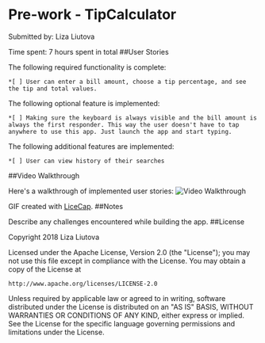 # Pre-work - TipCalculator

Submitted by: Liza Liutova

Time spent: 7 hours spent in total
##User Stories

The following required functionality is complete:

    *[ ] User can enter a bill amount, choose a tip percentage, and see the tip and total values.
    
The following optional feature is implemented:

    *[ ] Making sure the keyboard is always visible and the bill amount is always the first responder. This way the user doesn't have to tap anywhere to use this app. Just launch the app and start typing.

The following additional features are implemented:

    *[ ] User can view history of their searches

##Video Walkthrough

Here's a walkthrough of implemented user stories:
<img src='https://imgur.com/06a936e2-fdd3-445c-99a6-ff7f96c0e444' title='Video Walkthrough' width='' alt='Video Walkthrough' />

GIF created with [LiceCap](http://www.cockos.com/licecap/).
##Notes

Describe any challenges encountered while building the app.
##License

Copyright 2018 Liza Liutova

Licensed under the Apache License, Version 2.0 (the "License");
you may not use this file except in compliance with the License.
You may obtain a copy of the License at

    http://www.apache.org/licenses/LICENSE-2.0

Unless required by applicable law or agreed to in writing, software
distributed under the License is distributed on an "AS IS" BASIS,
WITHOUT WARRANTIES OR CONDITIONS OF ANY KIND, either express or implied.
See the License for the specific language governing permissions and
limitations under the License.
